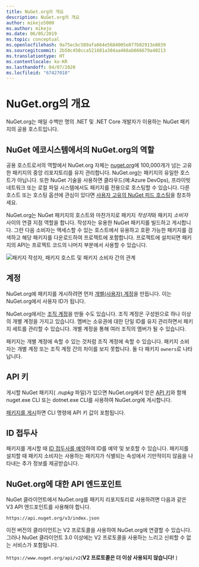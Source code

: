 ```yaml
---
title: NuGet.org의 개요
description: NuGet.org의 개요
author: mikejo5000
ms.author: mikejo
ms.date: 06/05/2019
ms.topic: conceptual
ms.openlocfilehash: 9a75ecbc589afa664e5684005e077b02913e8039
ms.sourcegitcommit: 2b50c450cca521681a384aa466ab666679a40213
ms.translationtype: HT
ms.contentlocale: ko-KR
ms.lasthandoff: 04/07/2020
ms.locfileid: "67427018"
---
```

# <a name="overview-of-nugetorg"></a>NuGet.org의 개요

NuGet.org는 매일 수백만 명의 .NET 및 .NET Core 개발자가 이용하는 NuGet 패키지의 공용 호스트입니다.

## <a name="role-of-nugetorg-in-the-nuget-ecosystem"></a>NuGet 에코시스템에서의 NuGet.org의 역할

공용 호스트로서의 역할에서 NuGet.org 자체는 [nuget.org](https://www.nuget.org)에 100,000개가 넘는 고유한 패키지의 중앙 리포지토리를 유지 관리합니다. NuGet.org는 패키지의 유일한 호스트가 아닙니다. 또한 NuGet 기술을 사용하면 클라우드(예:Azure DevOps), 프라이빗 네트워크 또는 로컬 파일 시스템에서도 패키지를 전용으로 호스팅할 수 있습니다. 다른 호스트 또는 호스팅 옵션에 관심이 있다면 [사용자 고유의 NuGet 피드 호스팅](../hosting-packages/overview.md)을 참조하세요.

NuGet.org는 NuGet 패키지의 호스트와 마찬가지로 패키지 *작성자*와 패키지 *소비자* 사이의 연결 지점 역할을 합니다. 작성자는 유용한 NuGet 패키지를 빌드하고 게시합니다. 그런 다음 소비자는 액세스할 수 있는 호스트에서 유용하고 호환 가능한 패키지를 검색하고 해당 패키지를 다운로드하여 프로젝트에 포함합니다. 프로젝트에 설치되면 패키지의 API는 프로젝트 코드의 나머지 부분에서 사용할 수 있습니다.

![패키지 작성자, 패키지 호스트 및 패키지 소비자 간의 관계](media/nuget-roles.png)

## <a name="accounts"></a>계정

NuGet.org에 패키지를 게시하려면 먼저 [개별(사용자) 계정](individual-accounts.md)을 만듭니다. 이는 NuGet.org에서 사용자 ID가 됩니다.

NuGet.org에서는 [조직 계정](organizations-on-nuget-org.md)을 만들 수도 있습니다. 조직 계정은 구성원으로 하나 이상의 개별 계정을 가지고 있습니다. 멤버는 소유권에 대한 단일 ID를 유지 관리하면서 패키지 세트를 관리할 수 있습니다. 개별 계정을 통해 여러 조직의 멤버가 될 수 있습니다.

패키지는 개별 계정에 속할 수 있는 것처럼 조직 계정에 속할 수 있습니다. 패키지 소비자는 개별 계정 또는 조직 계정 간의 차이를 보지 못합니다. 둘 다 패키지 `owners`로 나타납니다.

## <a name="api-keys"></a>API 키

게시할 NuGet 패키지( *.nupkg* 파일)가 있으면 NuGet.org에서 얻은 [API 키](scoped-api-keys.md)와 함께 nuget.exe CLI 또는 dotnet.exe CLI를 사용하여 NuGet.org에 게시합니다.

[패키지를 게시](../create-packages/creating-a-package.md)하면 CLI 명령에 API 키 값이 포함됩니다.

## <a name="id-prefixes"></a>ID 접두사

패키지를 게시할 때 [ID 접두사를 예약](id-prefix-reservation.md)하여 ID를 예약 및 보호할 수 있습니다. 패키지를 설치할 때 패키지 소비자는 사용하는 패키지가 식별되는 속성에서 기만적이지 않음을 나타내는 추가 정보를 제공받습니다.

## <a name="api-endpoint-for-nugetorg"></a>NuGet.org에 대한 API 엔드포인트

NuGet 클라이언트에서 NuGet.org를 패키지 리포지토리로 사용하려면 다음과 같은 V3 API 엔드포인트를 사용해야 합니다. 

`https://api.nuget.org/v3/index.json`

이전 버전의 클라이언트는 V2 프로토콜을 사용하여 NuGet.org에 연결할 수 있습니다. 그러나 NuGet 클라이언트 3.0 이상에는 V2 프로토콜을 사용하는 느리고 신뢰할 수 없는 서비스가 포함됩니다.

`https://www.nuget.org/api/v2`(**V2 프로토콜은 더 이상 사용되지 않습니다!** )
